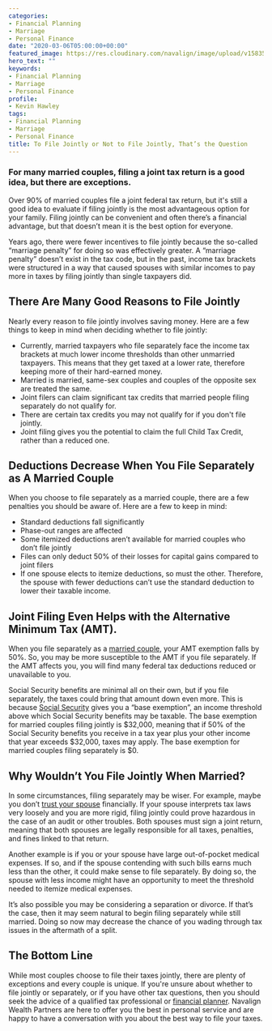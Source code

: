 ```yaml
---
categories:
- Financial Planning
- Marriage
- Personal Finance
date: "2020-03-06T05:00:00+00:00"
featured_image: https://res.cloudinary.com/navalign/image/upload/v1583520451/nathan-dumlao-5BB_atDT4oA-unsplash_dugaa1.jpg
hero_text: ""
keywords:
- Financial Planning
- Marriage
- Personal Finance
profile:
- Kevin Hawley
tags:
- Financial Planning
- Marriage
- Personal Finance
title: To File Jointly or Not to File Jointly, That’s the Question
---
```

### **For many married couples, filing a joint tax return is a good idea, but there are exceptions.** 

Over 90% of married couples file a joint federal tax return, but it's still a good idea to evaluate if filing jointly is the most advantageous option for your family. Filing jointly can be convenient and often there’s a financial advantage, but that doesn’t mean it is the best option for everyone.

Years ago, there were fewer incentives to file jointly because the so-called “marriage penalty” for doing so was effectively greater. A “marriage penalty” doesn’t exist in the tax code, but in the past, income tax brackets were structured in a way that caused spouses with similar incomes to pay more in taxes by filing jointly than single taxpayers did.

## There Are Many Good Reasons to File Jointly

Nearly every reason to file jointly involves saving money. Here are a few things to keep in mind when deciding whether to file jointly:

* Currently, married taxpayers who file separately face the income tax brackets at much lower income thresholds than other unmarried taxpayers. This means that they get taxed at a lower rate, therefore keeping more of their hard-earned money.
* Married is married, same-sex couples and couples of the opposite sex are treated the same.
* Joint filers can claim significant tax credits that married people filing separately do not qualify for.
* There are certain tax credits you may not qualify for if you don't file jointly.
* Joint filing gives you the potential to claim the full Child Tax Credit, rather than a reduced one.

## Deductions Decrease When You File Separately as A Married Couple

When you choose to file separately as a married couple, there are a few penalties you should be aware of. Here are a few to keep in mind:

* Standard deductions fall significantly
* Phase-out ranges are affected
* Some itemized deductions aren’t available for married couples who don’t file jointly
* Files can only deduct 50% of their losses for capital gains compared to joint filers
* If one spouse elects to itemize deductions, so must the other. Therefore, the spouse with fewer deductions can’t use the standard deduction to lower their taxable income.

## Joint Filing Even Helps with the Alternative Minimum Tax (AMT).

When you file separately as a [married couple](https://navalign.com/updates/good-financial-steps-to-take-when-you-get-married/), your AMT exemption falls by 50%. So, you may be more susceptible to the AMT if you file separately. If the AMT affects you, you will find many federal tax deductions reduced or unavailable to you.

Social Security benefits are minimal all on their own, but if you file separately, the taxes could bring that amount down even more. This is because [Social Security](https://navalign.com/updates/top-5-social-security-myths-debunked/) gives you a “base exemption”, an income threshold above which Social Security benefits may be taxable. The base exemption for married couples filing jointly is $32,000, meaning that if 50% of the Social Security benefits you receive in a tax year plus your other income that year exceeds $32,000, taxes may apply. The base exemption for married couples filing separately is $0.

## Why Wouldn’t You File Jointly When Married?

In some circumstances, filing separately may be wiser. For example, maybe you don’t [trust your spouse](https://navalign.com/updates/why-couples-disagree-about-money/) financially. If your spouse interprets tax laws very loosely and you are more rigid, filing jointly could prove hazardous in the case of an audit or other troubles. Both spouses must sign a joint return, meaning that both spouses are legally responsible for all taxes, penalties, and fines linked to that return.

Another example is if you or your spouse have large out-of-pocket medical expenses. If so, and if the spouse contending with such bills earns much less than the other, it could make sense to file separately. By doing so, the spouse with less income might have an opportunity to meet the threshold needed to itemize medical expenses.

It’s also possible you may be considering a separation or divorce. If that’s the case, then it may seem natural to begin filing separately while still married. Doing so now may decrease the chance of you wading through tax issues in the aftermath of a split.

## The Bottom Line

While most couples choose to file their taxes jointly, there are plenty of exceptions and every couple is unique. If you're unsure about whether to file jointly or separately, or if you have other tax questions, then you should seek the advice of a qualified tax professional or [financial planner](https://navalign.com/what-we-do/fiduciary-financial-planning/). Navalign Wealth Partners are here to offer you the best in personal service and are happy to have a conversation with you about the best way to file your taxes.